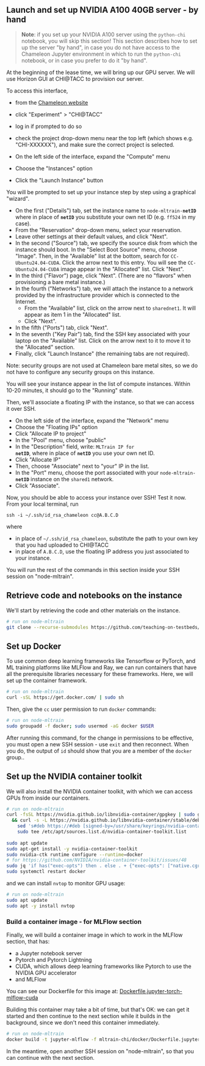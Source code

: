 

## Launch and set up NVIDIA A100 40GB server - by hand

> **Note**: if you set up your NVIDIA A100 server using the `python-chi` notebook, you will skip this section! This section describes how to set up the server "by hand", in case you do not have access to the Chameleon Jupyter environment in which to run the `python-chi` notebook, or in case you prefer to do it "by hand".

At the beginning of the lease time, we will bring up our GPU server. We will use Horizon GUI at CHI@TACC to provision our server. 


To access this interface,

* from the [Chameleon website](https://chameleoncloud.org/hardware/)
* click "Experiment" > "CHI@TACC"
* log in if prompted to do so
* check the project drop-down menu near the top left (which shows e.g. "CHI-XXXXXX"), and make sure the correct project is selected.

* On the left side of the interface, expand the "Compute" menu
* Choose the "Instances" option
* Click the "Launch Instance" button 

You will be prompted to set up your instance step by step using a graphical "wizard".

* On the first ("Details") tab, set the instance name to  <code>node-mltrain-<b>netID</b></code> where in place of <code><b>netID</b></code> you substitute your own net ID (e.g. `ff524` in my case). 
* From the "Reservation" drop-down menu, select your reservation.
* Leave other settings at their default values, and click "Next".
* In the second ("Source") tab, we specify the source disk from which the instance should boot. In the "Select Boot Source" menu, choose "Image". Then, in the "Available" list at the bottom, search for `CC-Ubuntu24.04-CUDA`. Click the arrow next to this entry. You will see the `CC-Ubuntu24.04-CUDA` image appear in the "Allocated" list. Click "Next".
* In the third ("Flavor") page, click "Next". (There are no "flavors" when provisioning a bare metal instance.)
* In the fourth ("Networks") tab, we will attach the instance to a network provided by the infrastructure provider which is connected to the Internet.
  * From the "Available" list, click on the arrow next to `sharednet1`. It will appear as item 1 in the "Allocated" list. 
  * Click "Next".
* In the fifth ("Ports") tab, click "Next".
* In the seventh ("Key Pair") tab, find the SSH key associated with your laptop on the "Available" list. Click on the arrow next to it to move it to the "Allocated" section. 
* Finally, click "Launch Instance" (the remaining tabs are not required).

Note: security groups are not used at Chameleon bare metal sites, so we do not have to configure any security groups on this instance.

You will see your instance appear in the list of compute instances. Within 10-20 minutes, it should go to the "Running" state. 


Then, we'll associate a floating IP with the instance, so that we can access it over SSH.

* On the left side of the interface, expand the "Network" menu
* Choose the "Floating IPs" option
* Click "Allocate IP to project"
* In the "Pool" menu, choose "public"
* In the "Description" field, write: <code>MLTrain IP for <b>netID</b></code>, where in place of <code><b>netID</b></code> you use your own net ID.
* Click "Allocate IP"
* Then, choose "Associate" next to "your" IP in the list.
* In the "Port" menu, choose the port associated with your <code>node-mltrain-<b>netID</b></code> instance on the `shared1` network.
* Click "Associate".

Now, you should be able to access your instance over SSH! Test it now. From your local terminal, run

```
ssh -i ~/.ssh/id_rsa_chameleon cc@A.B.C.D
```

where

* in place of `~/.ssh/id_rsa_chameleon`, substitute the path to your own key that you had uploaded to CHI@TACC
* in place of `A.B.C.D`, use the floating IP address you just associated to your instance.

You will run the rest of the commands in this section inside your SSH session on "node-mltrain".


## Retrieve code and notebooks on the instance

We'll start by retrieving the code and other materials on the instance.

```bash
# run on node-mltrain
git clone --recurse-submodules https://github.com/teaching-on-testbeds/mltrain-chi
```

## Set up Docker

To use common deep learning frameworks like Tensorflow or PyTorch, and ML training platforms like MLFlow and Ray, we can run containers that have all the prerequisite libraries necessary for these frameworks. Here, we will set up the container framework.

```bash
# run on node-mltrain
curl -sSL https://get.docker.com/ | sudo sh
```

Then, give the `cc` user permission to run `docker` commands:

```bash
# run on node-mltrain
sudo groupadd -f docker; sudo usermod -aG docker $USER
```

After running this command, for the change in permissions to be effective, you must open a new SSH session - use `exit` and then reconnect. When you do, the output of `id` should show that you are a member of the `docker` group..

## Set up the NVIDIA container toolkit


We will also install the NVIDIA container toolkit, with which we can access GPUs from inside our containers.

```bash
# run on node-mltrain
curl -fsSL https://nvidia.github.io/libnvidia-container/gpgkey | sudo gpg --dearmor -o /usr/share/keyrings/nvidia-container-toolkit-keyring.gpg \
  && curl -s -L https://nvidia.github.io/libnvidia-container/stable/deb/nvidia-container-toolkit.list | \
    sed 's#deb https://#deb [signed-by=/usr/share/keyrings/nvidia-container-toolkit-keyring.gpg] https://#g' | \
    sudo tee /etc/apt/sources.list.d/nvidia-container-toolkit.list
  
sudo apt update
sudo apt-get install -y nvidia-container-toolkit
sudo nvidia-ctk runtime configure --runtime=docker
# for https://github.com/NVIDIA/nvidia-container-toolkit/issues/48
sudo jq 'if has("exec-opts") then . else . + {"exec-opts": ["native.cgroupdriver=cgroupfs"]} end' /etc/docker/daemon.json | sudo tee /etc/docker/daemon.json.tmp > /dev/null && sudo mv /etc/docker/daemon.json.tmp /etc/docker/daemon.json
sudo systemctl restart docker
```

and we can install `nvtop` to monitor GPU usage:

```bash
# run on node-mltrain
sudo apt update
sudo apt -y install nvtop
```

###  Build a container image - for MLFlow section


Finally, we will build a container image in which to work in the MLFlow section, that has:

* a Jupyter notebook server
* Pytorch and Pytorch Lightning
* CUDA, which allows deep learning frameworks like Pytorch to use the NVIDIA GPU accelerator
* and MLFlow

You can see our Dockerfile for this image at: [Dockerfile.jupyter-torch-mlflow-cuda](https://github.com/teaching-on-testbeds/mltrain-chi/tree/main/docker/Dockerfile.jupyter-torch-mlflow-cuda)


Building this container may take a bit of time, but that's OK: we can get it started and then continue to the next section while it builds in the background, since we don't need this container immediately.

```bash
# run on node-mltrain
docker build -t jupyter-mlflow -f mltrain-chi/docker/Dockerfile.jupyter-torch-mlflow-cuda .
```

In the meantime, open another SSH session on "node-mltrain", so that you can continue with the next section.


